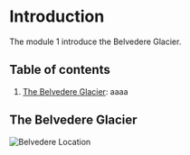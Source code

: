 # Introduction

The module 1 introduce the Belvedere Glacier.

## Table of contents

1. [The Belvedere Glacier](#the-belvedere-glacier): aaaa




## The Belvedere Glacier


![Belvedere Location](../assets/img/module1/belvedere_location.png "Belvedere Location")


# 